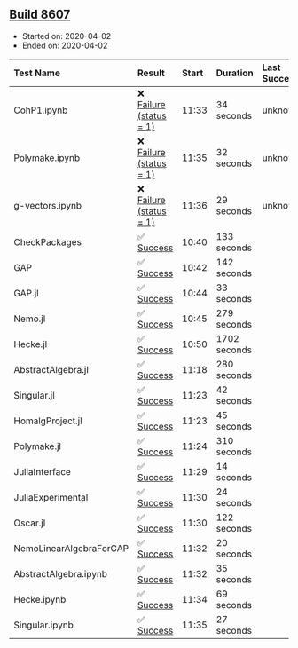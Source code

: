 ## [Build 8607](https://oscarci.mathematik.uni-kl.de/job/oscar/8607/)

* Started on: 2020-04-02
* Ended on: 2020-04-02

| Test Name    | Result | Start | Duration | Last Success | First Failure |
|:-------------|:-------|:------|:---------|:-------------|:--------------|
| CohP1.ipynb | ❌ [Failure (status = 1)](https://oscarci.mathematik.uni-kl.de/job/oscar/8607/artifact/logs/build-8607/CohP1.ipynb.log) | 11:33 | 34 seconds | unknown | unknown |
| Polymake.ipynb | ❌ [Failure (status = 1)](https://oscarci.mathematik.uni-kl.de/job/oscar/8607/artifact/logs/build-8607/Polymake.ipynb.log) | 11:35 | 32 seconds | unknown | unknown |
| g-vectors.ipynb | ❌ [Failure (status = 1)](https://oscarci.mathematik.uni-kl.de/job/oscar/8607/artifact/logs/build-8607/g-vectors.ipynb.log) | 11:36 | 29 seconds | unknown | unknown |
| CheckPackages | ✅ [Success](https://oscarci.mathematik.uni-kl.de/job/oscar/8607/artifact/logs/build-8607/CheckPackages.log) | 10:40 | 133 seconds |  |  |
| GAP | ✅ [Success](https://oscarci.mathematik.uni-kl.de/job/oscar/8607/artifact/logs/build-8607/GAP.log) | 10:42 | 142 seconds |  |  |
| GAP.jl | ✅ [Success](https://oscarci.mathematik.uni-kl.de/job/oscar/8607/artifact/logs/build-8607/GAP.jl.log) | 10:44 | 33 seconds |  |  |
| Nemo.jl | ✅ [Success](https://oscarci.mathematik.uni-kl.de/job/oscar/8607/artifact/logs/build-8607/Nemo.jl.log) | 10:45 | 279 seconds |  |  |
| Hecke.jl | ✅ [Success](https://oscarci.mathematik.uni-kl.de/job/oscar/8607/artifact/logs/build-8607/Hecke.jl.log) | 10:50 | 1702 seconds |  |  |
| AbstractAlgebra.jl | ✅ [Success](https://oscarci.mathematik.uni-kl.de/job/oscar/8607/artifact/logs/build-8607/AbstractAlgebra.jl.log) | 11:18 | 280 seconds |  |  |
| Singular.jl | ✅ [Success](https://oscarci.mathematik.uni-kl.de/job/oscar/8607/artifact/logs/build-8607/Singular.jl.log) | 11:23 | 42 seconds |  |  |
| HomalgProject.jl | ✅ [Success](https://oscarci.mathematik.uni-kl.de/job/oscar/8607/artifact/logs/build-8607/HomalgProject.jl.log) | 11:23 | 45 seconds |  |  |
| Polymake.jl | ✅ [Success](https://oscarci.mathematik.uni-kl.de/job/oscar/8607/artifact/logs/build-8607/Polymake.jl.log) | 11:24 | 310 seconds |  |  |
| JuliaInterface | ✅ [Success](https://oscarci.mathematik.uni-kl.de/job/oscar/8607/artifact/logs/build-8607/JuliaInterface.log) | 11:29 | 14 seconds |  |  |
| JuliaExperimental | ✅ [Success](https://oscarci.mathematik.uni-kl.de/job/oscar/8607/artifact/logs/build-8607/JuliaExperimental.log) | 11:30 | 24 seconds |  |  |
| Oscar.jl | ✅ [Success](https://oscarci.mathematik.uni-kl.de/job/oscar/8607/artifact/logs/build-8607/Oscar.jl.log) | 11:30 | 122 seconds |  |  |
| NemoLinearAlgebraForCAP | ✅ [Success](https://oscarci.mathematik.uni-kl.de/job/oscar/8607/artifact/logs/build-8607/NemoLinearAlgebraForCAP.log) | 11:32 | 20 seconds |  |  |
| AbstractAlgebra.ipynb | ✅ [Success](https://oscarci.mathematik.uni-kl.de/job/oscar/8607/artifact/logs/build-8607/AbstractAlgebra.ipynb.log) | 11:32 | 35 seconds |  |  |
| Hecke.ipynb | ✅ [Success](https://oscarci.mathematik.uni-kl.de/job/oscar/8607/artifact/logs/build-8607/Hecke.ipynb.log) | 11:34 | 69 seconds |  |  |
| Singular.ipynb | ✅ [Success](https://oscarci.mathematik.uni-kl.de/job/oscar/8607/artifact/logs/build-8607/Singular.ipynb.log) | 11:35 | 27 seconds |  |  |
